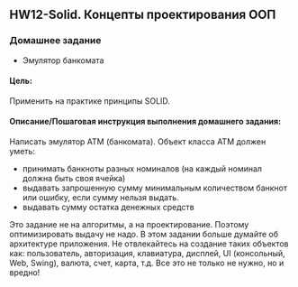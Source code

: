 ## HW12-Solid. Концепты проектирования ООП
### Домашнее задание
* Эмулятор банкомата

#### Цель:
Применить на практике принципы SOLID.

#### Описание/Пошаговая инструкция выполнения домашнего задания:

Написать эмулятор АТМ (банкомата).
Объект класса АТМ должен уметь:

* принимать банкноты разных номиналов (на каждый номинал должна быть своя ячейка)
* выдавать запрошенную сумму минимальным количеством банкнот или ошибку, если сумму нельзя выдать.
* выдавать сумму остатка денежных средств

Это задание не на алгоритмы, а на проектирование.  Поэтому оптимизировать выдачу не надо.
В этом задании больше думайте об архитектуре приложения.
Не отвлекайтесь на создание таких объектов как: пользователь, авторизация, клавиатура, дисплей, UI (консольный, Web, Swing), валюта, счет, карта, т.д.
Все это не только не нужно, но и вредно!